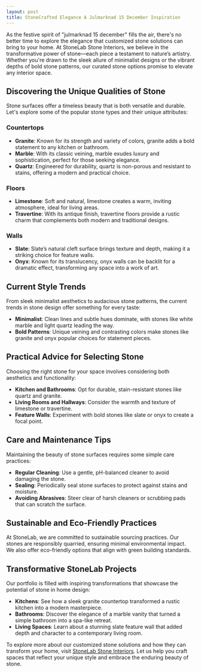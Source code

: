 ```yaml
---
layout: post
title: StoneCrafted Elegance A Julmarknad 15 December Inspiration
---
```



As the festive spirit of "julmarknad 15 december" fills the air, there's no better time to explore the elegance that customized stone solutions can bring to your home. At StoneLab Stone Interiors, we believe in the transformative power of stone—each piece a testament to nature’s artistry. Whether you're drawn to the sleek allure of minimalist designs or the vibrant depths of bold stone patterns, our curated stone options promise to elevate any interior space.

## Discovering the Unique Qualities of Stone

Stone surfaces offer a timeless beauty that is both versatile and durable. Let's explore some of the popular stone types and their unique attributes:

### Countertops

- **Granite**: Known for its strength and variety of colors, granite adds a bold statement to any kitchen or bathroom.
- **Marble**: With its classic veining, marble exudes luxury and sophistication, perfect for those seeking elegance.
- **Quartz**: Engineered for durability, quartz is non-porous and resistant to stains, offering a modern and practical choice.

### Floors

- **Limestone**: Soft and natural, limestone creates a warm, inviting atmosphere, ideal for living areas.
- **Travertine**: With its antique finish, travertine floors provide a rustic charm that complements both modern and traditional designs.

### Walls

- **Slate**: Slate’s natural cleft surface brings texture and depth, making it a striking choice for feature walls.
- **Onyx**: Known for its translucency, onyx walls can be backlit for a dramatic effect, transforming any space into a work of art.

## Current Style Trends

From sleek minimalist aesthetics to audacious stone patterns, the current trends in stone design offer something for every taste:

- **Minimalist**: Clean lines and subtle hues dominate, with stones like white marble and light quartz leading the way.
- **Bold Patterns**: Unique veining and contrasting colors make stones like granite and onyx popular choices for statement pieces.

## Practical Advice for Selecting Stone

Choosing the right stone for your space involves considering both aesthetics and functionality:

- **Kitchen and Bathrooms**: Opt for durable, stain-resistant stones like quartz and granite.
- **Living Rooms and Hallways**: Consider the warmth and texture of limestone or travertine.
- **Feature Walls**: Experiment with bold stones like slate or onyx to create a focal point.

## Care and Maintenance Tips

Maintaining the beauty of stone surfaces requires some simple care practices:

- **Regular Cleaning**: Use a gentle, pH-balanced cleaner to avoid damaging the stone.
- **Sealing**: Periodically seal stone surfaces to protect against stains and moisture.
- **Avoiding Abrasives**: Steer clear of harsh cleaners or scrubbing pads that can scratch the surface.

## Sustainable and Eco-Friendly Practices

At StoneLab, we are committed to sustainable sourcing practices. Our stones are responsibly quarried, ensuring minimal environmental impact. We also offer eco-friendly options that align with green building standards.

## Transformative StoneLab Projects

Our portfolio is filled with inspiring transformations that showcase the potential of stone in home design:

- **Kitchens**: See how a sleek granite countertop transformed a rustic kitchen into a modern masterpiece.
- **Bathrooms**: Discover the elegance of a marble vanity that turned a simple bathroom into a spa-like retreat.
- **Living Spaces**: Learn about a stunning slate feature wall that added depth and character to a contemporary living room.

To explore more about our customized stone solutions and how they can transform your home, visit [StoneLab Stone Interiors](https://stonelab.se). Let us help you craft spaces that reflect your unique style and embrace the enduring beauty of stone.